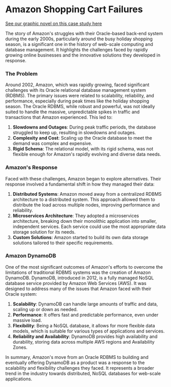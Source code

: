# Amazon Shopping Cart Failures

[See our graphic novel on this case study here](../stoties/dynamodb/index.md)

The story of Amazon's struggles with their Oracle-based back-end system during the early 2000s, particularly around the busy holiday shopping season, is a significant one in the history of web-scale computing and database management. It highlights the challenges faced by rapidly growing online businesses and the innovative solutions they developed in response.

### The Problem

Around 2002, Amazon, which was rapidly growing, faced significant challenges with its Oracle relational database management system (RDBMS). The primary issues were related to scalability, reliability, and performance, especially during peak times like the holiday shopping season. The Oracle RDBMS, while robust and powerful, was not ideally suited to handle the massive, unpredictable spikes in traffic and transactions that Amazon experienced. This led to:

1.  **Slowdowns and Outages**: During peak traffic periods, the database struggled to keep up, resulting in slowdowns and outages.
2.  **Complexity and Cost**: Scaling up the Oracle database to meet the demand was complex and expensive.
3.  **Rigid Schema**: The relational model, with its rigid schema, was not flexible enough for Amazon's rapidly evolving and diverse data needs.

### Amazon's Response

Faced with these challenges, Amazon began to explore alternatives. Their response involved a fundamental shift in how they managed their data:

1.  **Distributed Systems**: Amazon moved away from a centralized RDBMS architecture to a distributed system. This approach allowed them to distribute the load across multiple nodes, improving performance and reliability.
2.  **Microservices Architecture**: They adopted a microservices architecture, breaking down their monolithic application into smaller, independent services. Each service could use the most appropriate data storage solution for its needs.
3.  **Custom Solutions**: Amazon started to build its own data storage solutions tailored to their specific requirements.

### Amazon DynamoDB

One of the most significant outcomes of Amazon's efforts to overcome the limitations of traditional RDBMS systems was the creation of Amazon DynamoDB. DynamoDB, introduced in 2012, is a fully managed NoSQL database service provided by Amazon Web Services (AWS). It was designed to address many of the issues that Amazon faced with their Oracle system:

1.  **Scalability**: DynamoDB can handle large amounts of traffic and data, scaling up or down as needed.
2.  **Performance**: It offers fast and predictable performance, even under massive load.
3.  **Flexibility**: Being a NoSQL database, it allows for more flexible data models, which is suitable for various types of applications and services.
4.  **Reliability and Availability**: DynamoDB provides high availability and durability, storing data across multiple AWS regions and Availability Zones.

In summary, Amazon's move from an Oracle RDBMS to building and eventually offering DynamoDB as a product was a response to the scalability and flexibility challenges they faced. It represents a broader trend in the industry towards distributed, NoSQL databases for web-scale applications.